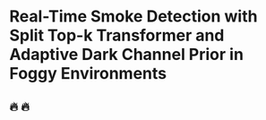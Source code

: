 # Real-Time Smoke Detection with Split Top-k Transformer and Adaptive Dark Channel Prior in Foggy Environments

## 🔥 🔥 
